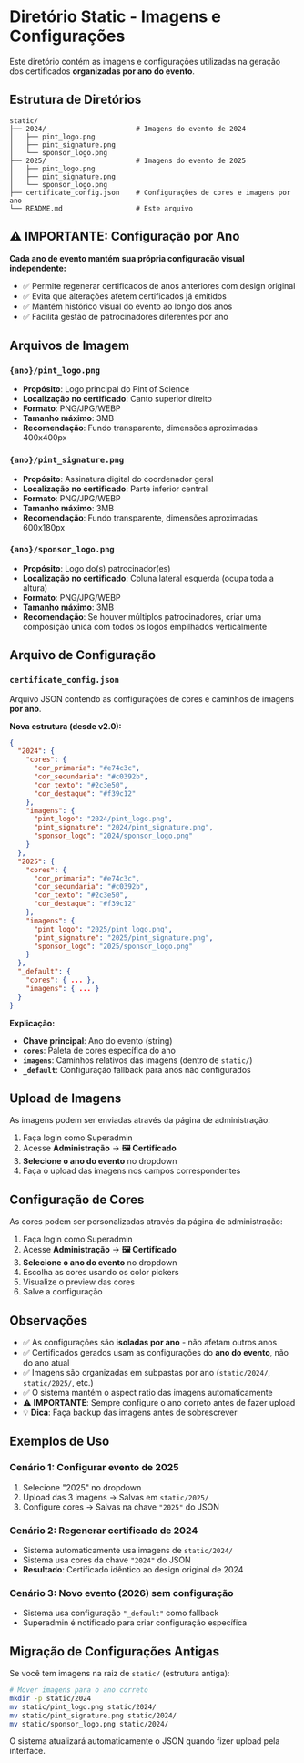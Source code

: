 # Diretório Static - Imagens e Configurações

Este diretório contém as imagens e configurações utilizadas na geração dos certificados **organizadas por ano do evento**.

## Estrutura de Diretórios

```
static/
├── 2024/                      # Imagens do evento de 2024
│   ├── pint_logo.png
│   ├── pint_signature.png
│   └── sponsor_logo.png
├── 2025/                      # Imagens do evento de 2025
│   ├── pint_logo.png
│   ├── pint_signature.png
│   └── sponsor_logo.png
├── certificate_config.json    # Configurações de cores e imagens por ano
└── README.md                  # Este arquivo
```

## ⚠️ IMPORTANTE: Configuração por Ano

**Cada ano de evento mantém sua própria configuração visual independente:**

- ✅ Permite regenerar certificados de anos anteriores com design original
- ✅ Evita que alterações afetem certificados já emitidos
- ✅ Mantém histórico visual do evento ao longo dos anos
- ✅ Facilita gestão de patrocinadores diferentes por ano

## Arquivos de Imagem

### `{ano}/pint_logo.png`
- **Propósito**: Logo principal do Pint of Science
- **Localização no certificado**: Canto superior direito
- **Formato**: PNG/JPG/WEBP
- **Tamanho máximo**: 3MB
- **Recomendação**: Fundo transparente, dimensões aproximadas 400x400px

### `{ano}/pint_signature.png`
- **Propósito**: Assinatura digital do coordenador geral
- **Localização no certificado**: Parte inferior central
- **Formato**: PNG/JPG/WEBP
- **Tamanho máximo**: 3MB
- **Recomendação**: Fundo transparente, dimensões aproximadas 600x180px

### `{ano}/sponsor_logo.png`
- **Propósito**: Logo do(s) patrocinador(es)
- **Localização no certificado**: Coluna lateral esquerda (ocupa toda a altura)
- **Formato**: PNG/JPG/WEBP
- **Tamanho máximo**: 3MB
- **Recomendação**: Se houver múltiplos patrocinadores, criar uma composição única com todos os logos empilhados verticalmente

## Arquivo de Configuração

### `certificate_config.json`
Arquivo JSON contendo as configurações de cores e caminhos de imagens **por ano**.

**Nova estrutura (desde v2.0):**
```json
{
  "2024": {
    "cores": {
      "cor_primaria": "#e74c3c",
      "cor_secundaria": "#c0392b",
      "cor_texto": "#2c3e50",
      "cor_destaque": "#f39c12"
    },
    "imagens": {
      "pint_logo": "2024/pint_logo.png",
      "pint_signature": "2024/pint_signature.png",
      "sponsor_logo": "2024/sponsor_logo.png"
    }
  },
  "2025": {
    "cores": {
      "cor_primaria": "#e74c3c",
      "cor_secundaria": "#c0392b",
      "cor_texto": "#2c3e50",
      "cor_destaque": "#f39c12"
    },
    "imagens": {
      "pint_logo": "2025/pint_logo.png",
      "pint_signature": "2025/pint_signature.png",
      "sponsor_logo": "2025/sponsor_logo.png"
    }
  },
  "_default": {
    "cores": { ... },
    "imagens": { ... }
  }
}
```

**Explicação:**
- **Chave principal**: Ano do evento (string)
- **`cores`**: Paleta de cores específica do ano
- **`imagens`**: Caminhos relativos das imagens (dentro de `static/`)
- **`_default`**: Configuração fallback para anos não configurados

## Upload de Imagens

As imagens podem ser enviadas através da página de administração:
1. Faça login como Superadmin
2. Acesse **Administração** → **🖼️ Certificado**
3. **Selecione o ano do evento** no dropdown
4. Faça o upload das imagens nos campos correspondentes

## Configuração de Cores

As cores podem ser personalizadas através da página de administração:
1. Faça login como Superadmin
2. Acesse **Administração** → **🖼️ Certificado**
3. **Selecione o ano do evento** no dropdown
4. Escolha as cores usando os color pickers
5. Visualize o preview das cores
6. Salve a configuração

## Observações

- ✅ As configurações são **isoladas por ano** - não afetam outros anos
- ✅ Certificados gerados usam as configurações do **ano do evento**, não do ano atual
- ✅ Imagens são organizadas em subpastas por ano (`static/2024/`, `static/2025/`, etc.)
- ✅ O sistema mantém o aspect ratio das imagens automaticamente
- ⚠️ **IMPORTANTE**: Sempre configure o ano correto antes de fazer upload
- 💡 **Dica**: Faça backup das imagens antes de sobrescrever

## Exemplos de Uso

### Cenário 1: Configurar evento de 2025
1. Selecione "2025" no dropdown
2. Upload das 3 imagens → Salvas em `static/2025/`
3. Configure cores → Salvas na chave `"2025"` do JSON

### Cenário 2: Regenerar certificado de 2024
- Sistema automaticamente usa imagens de `static/2024/`
- Sistema usa cores da chave `"2024"` do JSON
- **Resultado**: Certificado idêntico ao design original de 2024

### Cenário 3: Novo evento (2026) sem configuração
- Sistema usa configuração `"_default"` como fallback
- Superadmin é notificado para criar configuração específica

## Migração de Configurações Antigas

Se você tem imagens na raiz de `static/` (estrutura antiga):

```bash
# Mover imagens para o ano correto
mkdir -p static/2024
mv static/pint_logo.png static/2024/
mv static/pint_signature.png static/2024/
mv static/sponsor_logo.png static/2024/
```

O sistema atualizará automaticamente o JSON quando fizer upload pela interface.
